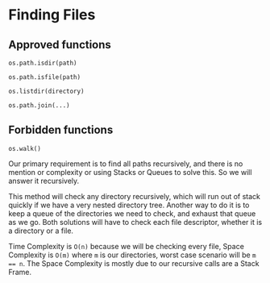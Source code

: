 #  Finding Files

## Approved functions

```
os.path.isdir(path)

os.path.isfile(path)

os.listdir(directory)

os.path.join(...)
```

## Forbidden functions

```
os.walk()
```

Our primary requirement is to find all paths recursively, and there is no mention or complexity or using Stacks or Queues to solve this. So we will answer it recursively. 

This method will check any directory recursively, which will run out of stack quickly if we have a very nested directory tree. Another way to do it is to keep a queue of the directories we need to check, and exhaust that queue as we go. Both solutions will have to check each file descriptor, whether it is a directory or a file. 

Time Complexity is `O(n)` because we will be checking every file, Space Complexity is `O(m)` where `m` is our directories, worst case scenario will be `m == n`. The Space Complexity is mostly due to our recursive calls are a Stack Frame.
